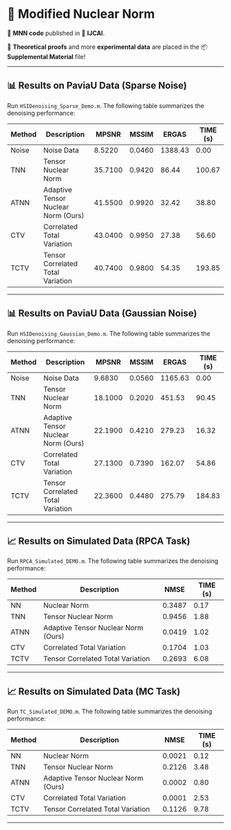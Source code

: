 # 🌈 Modified Nuclear Norm

🧠 **MNN code** published in 🏅 **IJCAI**.

📄 **Theoretical proofs** and more **experimental data** are placed in the 📦 **Supplemental Material** file!

---

## 📊 Results on PaviaU Data (Sparse Noise)

Run `HSIDenoising_Sparse_Demo.m`. The following table summarizes the denoising performance:

| Method | Description                         | MPSNR   | MSSIM   | ERGAS   | TIME (s) |
|--------|-------------------------------------|---------|---------|---------|----------|
| Noise  | Noise Data                          |  8.5220 | 0.0460  | 1388.43 |   0.00   |
| TNN    | Tensor Nuclear Norm                 | 35.7100 | 0.9420  |   86.44 | 100.67   |
| ATNN   | Adaptive Tensor Nuclear Norm (Ours) | 41.5500 | 0.9920  |   32.42 |  38.80   |
| CTV    | Correlated Total Variation          | 43.0400 | 0.9950  |   27.38 |  56.60   |
| TCTV   | Tensor Correlated Total Variation   | 40.7400 | 0.9800  |   54.35 | 193.85   |

---

## 📊 Results on PaviaU Data (Gaussian Noise)

Run `HSIDenoising_Gaussian_Demo.m`. The following table summarizes the denoising performance:

| Method | Description                         | MPSNR   | MSSIM   | ERGAS   | TIME (s) |
|--------|-------------------------------------|---------|---------|---------|----------|
| Noise  | Noise Data                          |  9.6830 | 0.0560  | 1165.63 |   0.00   |
| TNN    | Tensor Nuclear Norm                 | 18.1000 | 0.2020  |  451.53 |  90.45   |
| ATNN   | Adaptive Tensor Nuclear Norm (Ours) | 22.1900 | 0.4210  |  279.23 |  16.32   |
| CTV    | Correlated Total Variation          | 27.1300 | 0.7390  |  162.07 |  54.86   |
| TCTV   | Tensor Correlated Total Variation   | 22.3600 | 0.4480  |  275.79 | 184.83   |

---

## 📈 Results on Simulated Data (RPCA Task)
Run `RPCA_Simulated_DEMO.m`. The following table summarizes the denoising performance:

| Method | Description                         | NMSE     | TIME (s) |
|--------|-------------------------------------|----------|----------|
| NN     | Nuclear Norm                        | 0.3487   | 0.17     |
| TNN    | Tensor Nuclear Norm                 | 0.9456   | 1.88     |
| ATNN   | Adaptive Tensor Nuclear Norm (Ours) | 0.0419   | 1.02     |
| CTV    | Correlated Total Variation          | 0.1704   | 1.03     |
| TCTV   | Tensor Correlated Total Variation   | 0.2693   | 6.08     |

---

## 📈 Results on Simulated Data (MC Task)
Run `TC_Simulated_DEMO.m`. The following table summarizes the denoising performance:

| Method | Description                         | NMSE     | TIME (s) |
|--------|-------------------------------------|----------|----------|
| NN     | Nuclear Norm                        | 0.0021   | 0.12     |
| TNN    | Tensor Nuclear Norm                 | 0.2126   | 3.48     |
| ATNN   | Adaptive Tensor Nuclear Norm (Ours) | 0.0002   | 0.80     |
| CTV    | Correlated Total Variation          | 0.0001   | 2.53     |
| TCTV   | Tensor Correlated Total Variation   | 0.1126   | 9.78     |

---
